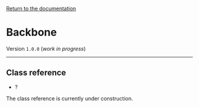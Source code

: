 [Return to the documentation](../README.md)

# Backbone
Version `1.0.0` (*work in progress*)

---
## Class reference

- ?

The class reference is currently under construction.